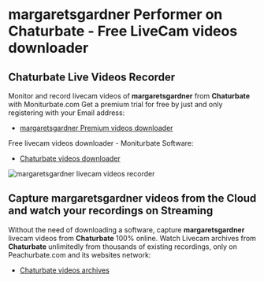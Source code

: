 # margaretsgardner Performer on Chaturbate - Free LiveCam videos downloader

## Chaturbate Live Videos Recorder

Monitor and record livecam videos of **margaretsgardner** from **Chaturbate** with Moniturbate.com
Get a premium trial for free by just and only registering with your Email address:
* [margaretsgardner Premium videos downloader](https://moniturbate.com/request-demo-licence-key.html)

Free livecam videos downloader - Moniturbate Software:
* [Chaturbate videos downloader](https://moniturbate.com/moniturbate-download-software.html)

![margaretsgardner livecam videos recorder](https://peachurnet.com/templates/moniturbate-software.png)


## Capture margaretsgardner videos from the Cloud and watch your recordings on Streaming

Without the need of downloading a software, capture **margaretsgardner** livecam videos from **Chaturbate** 100% online.
Watch Livecam archives from **Chaturbate** unlimitedly from thousands of existing recordings, only on Peachurbate.com and its websites network:
* [Chaturbate videos archives](https://peachurnet.com/)